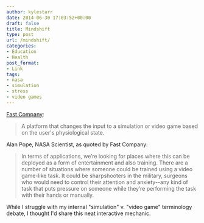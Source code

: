 ```yaml
---
author: kylestarr
date: 2014-06-30 17:03:52+00:00
draft: false
title: Mindshift
type: post
url: /mindshift/
categories:
- Education
- Health
post_format:
- Link
tags:
- nasa
- simulation
- stress
- video games
---
```


[Fast Company](http://www.fastcoexist.com/3032327/new-video-games-based-on-nasa-tech-change-gameplay-based-on-how-stressed-you-are):


<blockquote>A platform that changes the input to a simulation or video game based on the user's physiological state.</blockquote>


Alan Pope, NASA Scientist, as quoted by Fast Company:


<blockquote>In terms of applications, we’re looking for places where this can be deployed as a form of entertainment and also training. There are a number of situations where someone could be trained using a video game-like task. It could be sharpshooters in the military, surgeons who would need to control their attention and anxiety--any kind of task that puts pressure on someone while they’re performing the task with their hands or manually.</blockquote>


While I struggle with my internal "simulation" v. "video game" terminology debate, I thought I'd share this neat interactive mechanic.
